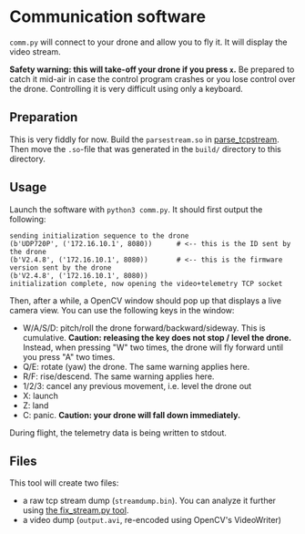 Communication software
======================

`comm.py` will connect to your drone and allow you to fly it. It will
display the video stream.

**Safety warning: this will take-off your drone if you press `x`.**
Be prepared to catch it mid-air in case the control program crashes
or you lose control over the drone. Controlling it is very difficult
using only a keyboard.

Preparation
-----------

This is very fiddly for now. Build the `parsestream.so` in
[parse\_tcpstream](../parse_tcpstream). Then move the `.so`-file that was
generated in the `build/` directory to this directory.

Usage
-----

Launch the software with `python3 comm.py`. It should first output the following:

```
sending initialization sequence to the drone
(b'UDP720P', ('172.16.10.1', 8080))      # <-- this is the ID sent by the drone
(b'V2.4.8', ('172.16.10.1', 8080))       # <-- this is the firmware version sent by the drone
(b'V2.4.8', ('172.16.10.1', 8080))
initialization complete, now opening the video+telemetry TCP socket
```

Then, after a while, a OpenCV window should pop up that displays a live
camera view. You can use the following keys in the window:

  - W/A/S/D: pitch/roll the drone forward/backward/sideway. This is cumulative.
    **Caution: releasing the key does not stop / level the drone.** Instead, when pressing
    "W" two times, the drone will fly forward until you press "A" two times.
  - Q/E: rotate (yaw) the drone. The same warning applies here.
  - R/F: rise/descend. The same warning applies here.
  - 1/2/3: cancel any previous movement, i.e. level the drone out
  - X: launch
  - Z: land
  - C: panic. **Caution: your drone will fall down immediately.**

During flight, the telemetry data is being written to stdout.

Files
-----

This tool will create two files:

  - a raw tcp stream dump (`streamdump.bin`). You can analyze it further using
    [the fix\_stream.py tool](../reverse_engineering/).
  - a video dump (`output.avi`, re-encoded using OpenCV's VideoWriter)
